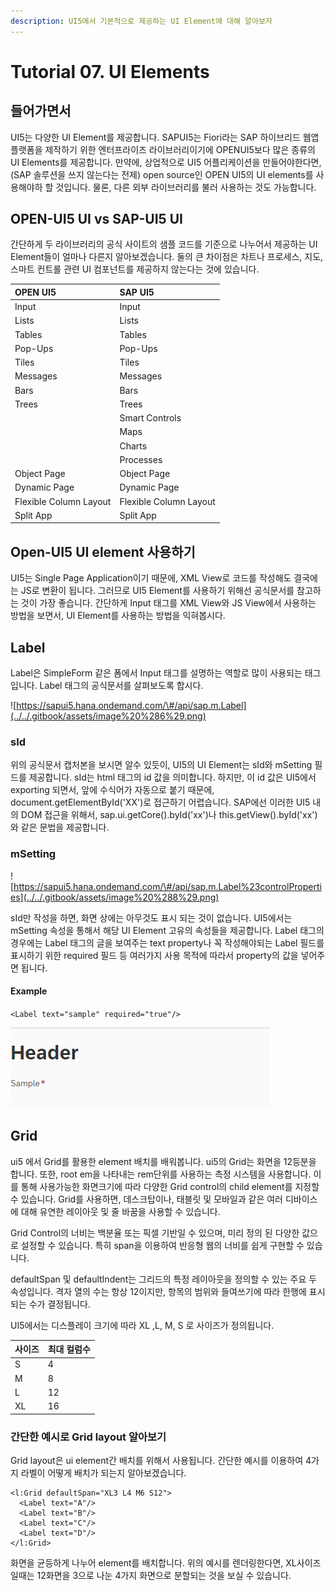 ```yaml
---
description: UI5에서 기본적으로 제공하는 UI Element에 대해 알아보자
---
```


# Tutorial 07. UI Elements

## 들어가면서

UI5는 다양한 UI Element를 제공합니다. SAPUI5는 Fiori라는 SAP 하이브리드 웹앱 플랫폼을 제작하기 위한 엔터프라이즈 라이브러리이기에 OPENUI5보다 많은 종류의 UI Elements를 제공합니다. 만약에, 상업적으로 UI5 어플리케이션을 만들어야한다면, \(SAP 솔루션을 쓰지 않는다는 전제\) open source인  OPEN UI5의 UI elements를 사용해야하 할 것입니다.  물론, 다른 외부 라이브러리를 불러 사용하는 것도 가능합니다.

## OPEN-UI5 UI vs SAP-UI5 UI

간단하게 두 라이브러리의 공식 사이트의 샘플 코드를 기준으로 나누어서 제공하는 UI Element들이 얼마나 다른지 알아보겠습니다. 둘의 큰 차이점은 차트나 프로세스, 지도, 스마트 컨트롤 관련 UI 컴포넌트를 제공하지 않는다는 것에 있습니다.

| OPEN UI5 | SAP UI5 |
| :--- | :--- |
| Input | Input |
| Lists | Lists |
| Tables | Tables |
| Pop-Ups | Pop-Ups |
| Tiles | Tiles |
| Messages | Messages |
| Bars | Bars |
| Trees | Trees |
|  | Smart Controls |
|  | Maps |
|  | Charts |
|  | Processes |
| Object Page | Object Page |
| Dynamic Page | Dynamic Page |
| Flexible Column Layout | Flexible Column Layout |
| Split App | Split App |

## Open-UI5 UI element 사용하기

UI5는 Single Page Application이기 때문에, XML View로 코드를 작성해도 결국에는 JS로 변환이 됩니다. 그러므로 UI5 Element를 사용하기 위해선 공식문서를 참고하는 것이 가장 좋습니다. 간단하게 Input 태그를 XML View와 JS View에서 사용하는 방법을 보면서, UI Element를 사용하는 방법을 익혀봅시다.

## Label 

Label은 SimpleForm 같은 폼에서 Input 태그를 설명하는 역할로 많이 사용되는 태그입니다. Label 태그의 공식문서를 살펴보도록 합시다.

![https://sapui5.hana.ondemand.com/\#/api/sap.m.Label](../../.gitbook/assets/image%20%286%29.png)

### sId

위의 공식문서 캡처본을 보시면 알수 있듯이, UI5의 UI Element는 sId와 mSetting 필드를 제공합니다. sId는 html 태그의 id 값을 의미합니다. 하지만, 이 id 값은 UI5에서 exporting 되면서, 앞에 수식어가 자동으로 붙기 때문에, document.getElementById\('XX'\)로 접근하기 어렵습니다. SAP에선 이러한 UI5 내의 DOM 접근을 위해서, sap.ui.getCore\(\).byId\('xx'\)나 this.getView\(\).byId\('xx'\)와 같은 문법을 제공합니다.

### mSetting

![https://sapui5.hana.ondemand.com/\#/api/sap.m.Label%23controlProperties](../../.gitbook/assets/image%20%288%29.png)

sId만 작성을 하면, 화면 상에는 아무것도 표시 되는 것이 없습니다. UI5에서는 mSetting 속성을 통해서 해당 UI Element 고유의 속성들을 제공합니다.  Label 태그의 경우에는 Label 태그의 글을 보여주는 text property나 꼭 작성해야되는 Label 필드를 표시하기 위한 required 필드 등 여러가지 사용 목적에 따라서 property의 값을 넣어주면 됩니다.

#### Example 

`<Label text="sample" required="true"/>`

![Label tag example](../../.gitbook/assets/image%20%284%29.png)

## Grid 

ui5 에서 Grid를 활용한 element 배치를 배워봅니다. ui5의 Grid는 화면을 12등분을 합니다. 또한, root em을 나타내는 rem단위를 사용하는 측정 시스템을 사용합니다. 이를 통해 사용가능한 화면크기에 따라 다양한 Grid control의 child element를 지정할 수 있습니다. Grid를 사용하면, 데스크탑이나, 태블릿 및 모바일과 같은 여러 디바이스에 대해 유연한 레이아웃 및 줄 바꿈을 사용할 수 있습니다.

Grid Control의 너비는 백분율 또는 픽셀 기반일 수 있으며, 미리 정의 된 다양한 값으로 설정할 수 있습니다. 특히 span을 이용하여 반응형 웹의 너비를 쉽게 구현할 수 있습니다.

defaultSpan 및 defaultIndent는 그리드의 특정 레이아웃을 정의할 수 있는 주요 두 속성입니다. 격자 열의 수는 항상 12이지만, 항목의 범위와 들여쓰기에 따라 한행에 표시되는 수가 결정됩니다.

 UI5에서는 디스플레이 크기에 따라 XL ,L, M, S 로 사이즈가 정의됩니다. 

| 사이즈 | 최대 컬럼수 |
| :--- | :--- |
| S | 4 |
| M | 8 |
| L | 12 |
| XL | 16 |

###  간단한 예시로 Grid layout 알아보기

Grid layout은 ui element간 배치를 위해서 사용됩니다. 간단한 예시를 이용하여 4가지 라벨이 어떻게 배치가 되는지 알아보겠습니다.

```markup
<l:Grid defaultSpan="XL3 L4 M6 S12">
  <Label text="A"/>
  <Label text="B"/>
  <Label text="C"/>
  <Label text="D"/> 
</l:Grid>
```

화면을 균등하게 나누어 element를 배치합니다. 위의 예시를 렌더링한다면, XL사이즈 일때는 12화면을 3으로 나눈 4가지 화면으로 분할되는 것을 보실 수 있습니다.



